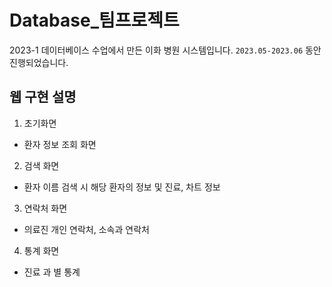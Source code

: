 # Database_팀프로젝트
 2023-1 데이터베이스 수업에서 만든 이화 병원 시스템입니다. `2023.05-2023.06` 동안 진행되었습니다.

## 웹 구현 설명
1. 초기화면
  * 환자 정보 조회 화면

2. 검색 화면
  * 환자 이름 검색 시 해당 환자의 정보 및 진료, 차트 정보

3. 연락처 화면
  * 의료진 개인 연락처, 소속과 연락처

4. 통계 화면
  * 진료 과 별 통계
